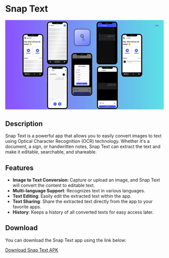 # Snap Text

![Snap Text](./snap_text_app.jpg)

## Description

Snap Text is a powerful app that allows you to easily convert images to text using Optical Character Recognition (OCR) technology. Whether it's a document, a sign, or handwritten notes, Snap Text can extract the text and make it editable, searchable, and shareable.

## Features

- **Image to Text Conversion**: Capture or upload an image, and Snap Text will convert the content to editable text.
- **Multi-language Support**: Recognizes text in various languages.
- **Text Editing**: Easily edit the extracted text within the app.
- **Text Sharing**: Share the extracted text directly from the app to your favorite apps.
- **History**: Keeps a history of all converted texts for easy access later.

## Download

You can download the Snap Text app using the link below:

[Download Snap Text APK](./snap_text.apk)
